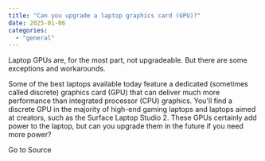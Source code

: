 ```yaml
---
title: "Can you upgrade a laptop graphics card (GPU)?"
date: 2025-01-06
categories: 
  - "general"
---
```


Laptop GPUs are, for the most part, not upgradeable. But there are some exceptions and workarounds.

Some of the best laptops available today feature a dedicated (sometimes called discrete) graphics card (GPU) that can deliver much more performance than integrated processor (CPU) graphics. You'll find a discrete GPU in the majority of high-end gaming laptops and laptops aimed at creators, such as the Surface Laptop Studio 2. These GPUs certainly add power to the laptop, but can you upgrade them in the future if you need more power?

Go to Source
